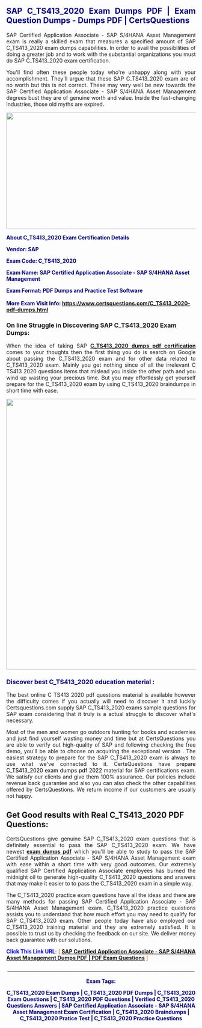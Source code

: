 <h2 style="text-align: justify;"><span style="color: #000080;">SAP C_TS413_2020 Exam Dumps PDF | Exam Question Dumps - Dumps PDF | CertsQuestions</span></h2>
<p style="text-align: justify;">SAP Certified Application Associate - SAP S/4HANA Asset Management exam is really a skilled exam that measures a specified amount of SAP  C_TS413_2020 exam dumps capabilities. In order to avail the possibilities of doing a greater job and to work with the substantial organizations you must do SAP C_TS413_2020 exam certification.</p>
<p style="text-align: justify;">You'll find often these people today who're unhappy along with your accomplishment. They'll argue that these SAP  C_TS413_2020 exam are of no worth but this is not correct. These may very well be new towards the SAP Certified Application Associate - SAP S/4HANA Asset Management degrees bust they are of genuine worth and value. Inside the fast-changing industries, those old myths are expired.</p>
<p><img style="display: block; margin-left: auto; margin-right: auto;" src="https://i.imgur.com/eaP4ae9.png" width="840" height="310" /></p>
<p><span style="color: #000080;"><strong>About C_TS413_2020 Exam Certification Details</strong></span></p>
<p><span style="color: #000080;"><strong>Vendor: SAP<br /></strong></span></p>
<p><span style="color: #000080;"><strong>Exam Code: C_TS413_2020</strong></span></p>
<p><span style="color: #000080;"><strong>Exam Name: SAP Certified Application Associate - SAP S/4HANA Asset Management</strong></span></p>
<p><span style="color: #000080;"><strong>Exam Format: PDF Dumps and Practice Test Software<br /><br />More Exam Visit Info: <span style="color: #ff6600;"><a href="https://www.certsquestions.com/C_TS413_2020-pdf-dumps.html">https://www.certsquestions.com/C_TS413_2020-pdf-dumps.html</a></span></strong></span></p>
<h3>On line Struggle in Discovering SAP C_TS413_2020 Exam Dumps:</h3>
<p style="text-align: justify;">When the idea of taking SAP <a href="https://www.certsquestions.com/C_TS413_2020-pdf-dumps.html"><strong> C_TS413_2020 dumps pdf certification</strong></a> comes to your thoughts then the first thing you do is search on Google about passing the C_TS413_2020 exam and for other data related to C_TS413_2020 exam. Mainly you get nothing since of all the irrelevant C TS413 2020 questions items that mislead you inside the other path and you wind up wasting your precious time. But you may effortlessly get yourself prepare for the C_TS413_2020 exam by using C_TS413_2020 braindumps in short time with ease.</p>
<p><a href="https://www.certsquestions.com/C_TS413_2020-pdf-dumps.html"><img style="display: block; margin-left: auto; margin-right: auto;" src="https://i.imgur.com/pxhoKQ2.png" width="720" /></a></p>
<h3><span style="color: #000080;">Discover best  C_TS413_2020 education material :</span></h3>
<p style="text-align: justify;">The best online C TS413 2020 pdf questions material is available however the difficulty comes if you actually will need to discover it and luckily Certsquestions.com supply SAP C_TS413_2020 exams sample questions for SAP  exam considering that it truly is a actual struggle to discover what's necessary.</p>
<p style="text-align: justify;">Most of the men and women go outdoors hunting for books and academies and just find yourself wasting money and time but at CertsQuestions you are able to verify out high-quality of SAP  and following checking the free demo, you'll be able to choose on acquiring the exceptional version . The easiest strategy to prepare for the SAP C_TS413_2020 exam is always to use what we've connected to it. CertsQuestions have <span style="color: #000000;">prepare C_TS413_2020 exam dumps pdf 2022</span> material for SAP certifications exam. We satisfy our clients and give them 100% assurance. Our policies include revenue back guarantee and also you can also check the other capabilities offered by CertsQuestions. We return income if our customers are usually not happy.</p>
<h2>Get Good results with Real C_TS413_2020 PDF Questions:</h2>
<p style="text-align: justify;">CertsQuestions give genuine SAP C_TS413_2020 exam questions that is definitely essential to pass the SAP  C_TS413_2020 exam. We have newest<strong>&nbsp;<a href="https://www.certsquestions.com/">exam dumps pdf</a></strong>&nbsp;which you'll be able to study to pass the SAP Certified Application Associate - SAP S/4HANA Asset Management exam with ease within a short time with very good outcomes. Our extremely qualified SAP Certified Application Associate employees has burned the midnight oil to generate high-quality C_TS413_2020 questions and answers that may make it easier to to pass the C_TS413_2020 exam in a simple way.</p>
<p style="text-align: justify;">The C_TS413_2020 practice exam questions have all the ideas and there are many methods for passing SAP Certified Application Associate - SAP S/4HANA Asset Management exam. C_TS413_2020 practice questions assists you to understand that how much effort you may need to qualify for SAP  C_TS413_2020 exam. Other people today have also employed our C_TS413_2020 training material and they are extremely satisfied. It is possible to trust us by checking the feedback on our site. We deliver money back guarantee with our solutions.</p>
<p style="text-align: justify;"><span style="color: #0000ff;"><strong>Click This Link URL</strong>:</span> <span style="color: #ff6600;">[ <strong><a href="https://www.certsquestions.com/sap-certified-application-associate-certification.html">SAP Certified Application Associate - SAP S/4HANA Asset Management Dumps PDF | PDF Exam Questions</a></strong> ]</span></p>
<p style="text-align: center;">______________________________________________________________________________</p>
<p style="text-align: center;"><span style="color: #000080;"><strong>Exam Tags:</strong></span></p>
<p style="text-align: center;"><span style="color: #000080;"><strong>C_TS413_2020 Exam Dumps | C_TS413_2020 PDF Dumps | C_TS413_2020 Exam Questions | C_TS413_2020 PDF Questions | Verified C_TS413_2020 Questions Answers | SAP Certified Application Associate - SAP S/4HANA Asset Management Exam Certification | C_TS413_2020 Braindumps | C_TS413_2020 Pratice Test | C_TS413_2020 Practice Questions</strong></span></p>
